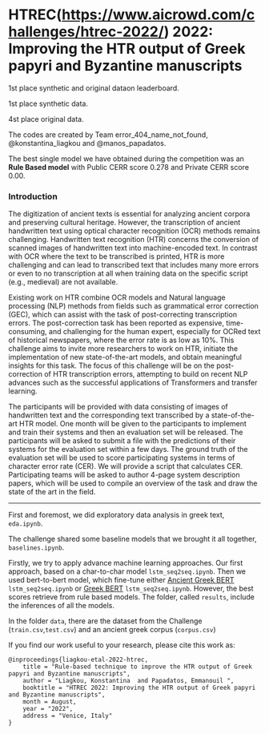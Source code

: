 # HTREC(https://www.aicrowd.com/challenges/htrec-2022/) 2022: Improving the HTR output of Greek papyri and Byzantine manuscripts

1st place synthetic and original dataon leaderboard.

1st place synthetic data.

4st place original data.

The codes are created by Team error_404_name_not_found, @konstantina_liagkou and @manos_papadatos.

The best single model we have obtained during the competition 
was an **Rule Based model** with Public CERR score 0.278 and Private CERR score 0.00. 

### Introduction

The digitization of ancient texts is essential for analyzing ancient corpora and preserving cultural heritage. However, the transcription of ancient handwritten text using optical character recognition (OCR) methods remains challenging. Handwritten text recognition (HTR) concerns the conversion of scanned images of handwritten text into machine-encoded text. In contrast with OCR where the text to be transcribed is printed, HTR is more challenging and can lead to transcribed text that includes many more errors or even to no transcription at all when training data on the specific script (e.g., medieval) are not available.

Existing work on HTR combine OCR models and Natural language processing (NLP) methods from fields such as grammatical error correction (GEC), which can assist with the task of post-correcting transcription errors. The post-correction task has been reported as expensive, time-consuming, and challenging for the human expert, especially for OCRed text of historical newspapers, where the error rate is as low as 10%. This challenge aims to invite more researchers to work on HTR, initiate the implementation of new state-of-the-art models, and obtain meaningful insights for this task. The focus of this challenge will be on the post-correction of HTR transcription errors, attempting to build on recent NLP advances such as the successful applications of Transformers and transfer learning.

The participants will be provided with data consisting of images of handwritten text and the corresponding text transcribed by a state-of-the-art HTR model. One month will be given to the participants to implement and train their systems and then an evaluation set will be released. The participants will be asked to submit a file with the predictions of their systems for the evaluation set within a few days. The ground truth of the evaluation set will be used to score participating systems in terms of character error rate (CER). We will provide a script that calculates CER. Participating teams will be asked to author 4-page system description papers, which will be used to compile an overview of the task and draw the state of the art in the field.

<hr>

First and foremost, we did exploratory data analysis in greek text, `eda.ipynb`.

The challenge shared some baseline models that we brought it all together, `baselines.ipynb`.

Firstly, we try to apply advance machine learning approaches. 
Our first approach, based on a char-to-char model `lstm_seq2seq.ipynb`.
Then we used bert-to-bert model, which fine-tune either 
[Ancient Greek BERT](https://huggingface.co/pranaydeeps/Ancient-Greek-BERT) `lstm_seq2seq.ipynb`
or [Greek BERT](https://huggingface.co/nlpaueb/bert-base-greek-uncased-v1) `lstm_seq2seq.ipynb`.
However, the best scores retrieve from rule based models.
The folder, called `results`, include the inferences of all the models.

In the folder `data`, there are the dataset from the Challenge (`train.csv`,`test.csv`) 
and an ancient greek corpus (`corpus.csv`) 

If you find our work useful to your research, please cite this work as:

```
@inproceedings{liagkou-etal-2022-htrec,
    title = "Rule-based technique to improve the HTR output of Greek papyri and Byzantine manuscripts",
    author = "Liagkou, Konstantina  and Papadatos, Emmanouil ",
    booktitle = "HTREC 2022: Improving the HTR output of Greek papyri and Byzantine manuscripts",
    month = August,
    year = "2022",
    address = "Venice, Italy"
}
